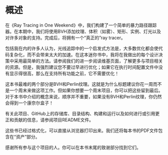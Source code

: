 # 概述
在《Ray Tracing in One Weekend》中，我们构建了一个简单的暴力路径跟踪器。在本期中，我们将使用BVH添加纹理、体积（如雾）、矩形、实例、灯光以及对许多对象的支持。完成后，将拥有一个“真正的”ray tracer。 

包括我在内的许多人认为，光线追踪中的一个启发式方法是，大多数优化都会使代码复杂化，而不会带来太大的加速。在这本迷你书中，我将在我做出的每个设计决策中采用最简单的方法。请参阅我们的进一步阅读维基页面，了解更多与项目相关的资源。但是，我强烈建议您不要过早进行优化；如果它在执行时间配置文件中没有显示得很高，那么在支持所有功能之前，它不需要优化！

这本书最难的两个部分是BVH和Perlin纹理。这就是为什么标题建议你花一周而不是一个周末来做这项工作。但如果你想要一个周末项目，你可以把这些留到最后。对于本书中介绍的概念来说，顺序并不重要，如果没有BVH和Perlin纹理，你仍然会得到一个康奈尔盒子！

有关此项目、GitHub上的存储库、目录结构、构建和运行以及如何进行或引用更正和贡献的信息，请参阅项目README文件。

这些书已经过格式化，可以直接从浏览器打印出来。我们还将每本书的PDF文件包含在“资产”部分。

感谢所有参与这个项目的人。你可以在本书末尾的致谢部分找到它们。
